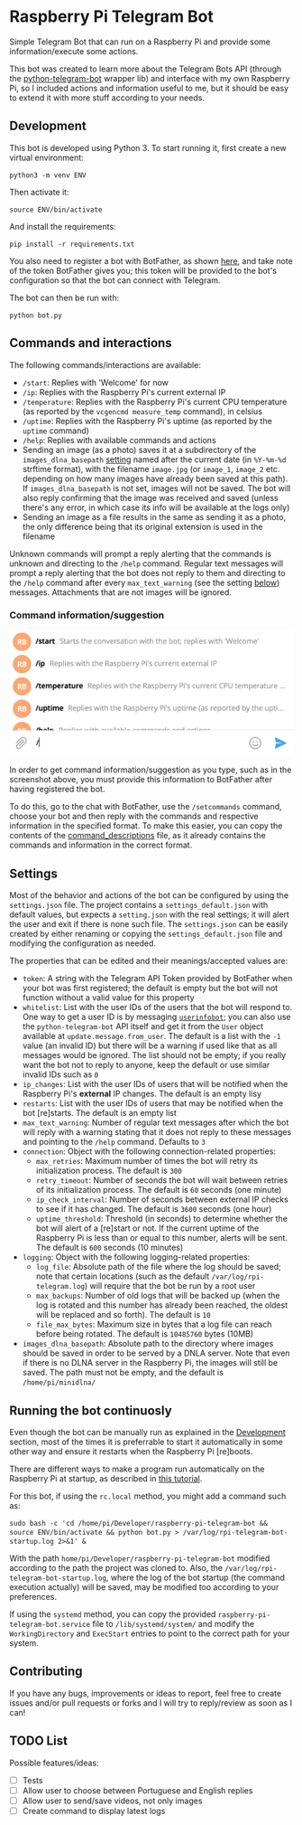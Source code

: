# Raspberry Pi Telegram Bot

Simple Telegram Bot that can run on a Raspberry Pi and provide some
information/execute some actions.

This bot was created to learn more about the Telegram Bots API
(through the [python-telegram-bot](https://github.com/python-telegram-bot/)
wrapper lib) and interface with my own Raspberry Pi, so I included actions
and information useful to me, but it should be easy to extend it with more
stuff according to your needs.

## Development

This bot is developed using Python 3. To start running it, first create a
new virtual environment:

    python3 -m venv ENV

Then activate it:

    source ENV/bin/activate

And install the requirements:

    pip install -r requirements.txt

You also need to register a bot with BotFather, as shown
[here](https://core.telegram.org/bots#creating-a-new-bot), and take note of the
token BotFather gives you; this token will be provided to the bot's configuration
so that the bot can connect with Telegram.

The bot can then be run with:

    python bot.py

## Commands and interactions

The following commands/interactions are available:

* `/start`: Replies with 'Welcome' for now
* `/ip`: Replies with the Raspberry Pi's current external IP
* `/temperature`: Replies with the Raspberry Pi's current CPU temperature
(as reported by the `vcgencmd measure_temp` command), in celsius
* `/uptime`: Replies with the Raspberry Pi's uptime (as reported by the `uptime`
command)
* `/help`: Replies with available commands and actions
* Sending an image (as a photo) saves it at a subdirectory of the
`images_dlna_basepath` [setting](#settings) named after the current date
(in `%Y-%m-%d` strftime format), with the filename `image.jpg` (or `image_1`,
`image_2` etc. depending on how many images have already been saved at this path).
If `images_dlna_basepath` is not set, images will not be saved. The bot will also
reply confirming that the image was received and saved (unless there's any error,
in which case its info will be available at the logs only)
* Sending an image as a file results in the same as sending it as a photo, the
only difference being that its original extension is used in the filename

Unknown commands will prompt a reply alerting that the commands is unknown and
directing to the `/help` command. Regular text messages will prompt a reply
alerting that the bot does not reply to them and directing to the `/help`
command after every `max_text_warning` (see the setting [below](#settings))
messages. Attachments that are not images will be ignored.

### Command information/suggestion

![command information](command_info.png)

In order to get command information/suggestion as you type, such as in the
screenshot above, you must provide this information to BotFather after having
registered the bot.

To do this, go to the chat with BotFather, use the `/setcommands` command,
choose your bot and then reply with the commands and respective information
in the specified format. To make this easier, you can copy the contents of
the [command_descriptions](command_descriptions.txt) file, as it already
contains the commands and information in the correct format.

## Settings

Most of the behavior and actions of the bot can be configured by using the
`settings.json` file. The project contains a `settings_default.json` with
default values, but expects a `setting.json` with the real settings; it will
alert the user and exit if there is none such file. The `settings.json` can be
easily created by either renaming or copying the `settings_default.json` file
and modifying the configuration as needed.

The properties that can be edited and their meanings/accepted values are:

* `token`: A string with the Telegram API Token provided by BotFather when your
bot was first registered; the default is empty but the bot will not function
without a valid value for this property
* `whitelist`: List with the user IDs of the users that the bot will respond to.
One way to get a user ID is by messaging [`userinfobot`](https://t.me/userinfobot);
you can also use the `python-telegram-bot` API itself and get it from the `User`
object available at `update.message.from_user`. The default is a list with the
`-1` value (an invalid ID) but there will be a warning if used like that as all
messages would be ignored. The list should not be empty; if you really want the
bot not to reply to anyone, keep the default or use similar invalid IDs such as
`0`
* `ip_changes`: List with the user IDs of users that will be notified when the
Raspberry Pi's **external** IP changes. The default is an empty lisy
* `restarts`: List with the user IDs of users that may be notified when the bot
[re]starts. The default is an empty list
* `max_text_warning`: Number of regular text messages after which the bot will
reply with a warning stating that it does not reply to these messages and
pointing to the `/help` command. Defaults to `3`
* `connection`: Object with the following connection-related properties:
    * `max_retries`: Maximum number of times the bot will retry its initialization
    process. The default is `300`
    * `retry_timeout`: Number of seconds the bot will wait between retries of its
    initialization process. The default is `60` seconds (one minute)
    * `ip_check_interval`: Number of seconds between external IP checks to see if
    it has changed. The default is `3600` seconds (one hour)
    * `uptime_threshold`: Threshold (in seconds) to determine whether the bot will
    alert of a [re]start or not. If the current uptime of the Raspberry Pi is less
    than or equal to this number, alerts will be sent. The default is `600` seconds
    (10 minutes)
* `logging`: Object with the following logging-related properties:
    * `log_file`: Absolute path of the file where the log should be saved; note
    that certain locations (such as the default `/var/log/rpi-telegram.log`) will
    require that the bot be run by a root user
    * `max_backups`: Number of old logs that will be backed up (when the log is
    rotated and this number has already been reached, the oldest will be replaced
    and so forth). The default is `10`
    * `file_max_bytes`: Maximum size in bytes that a log file can reach before
    being rotated. The default is `10485760` bytes (10MB)
* `images_dlna_basepath`: Absolute path to the directory where images should be
saved in order to be served by a DNLA server. Note that even if there is no DLNA
server in the Raspberry Pi, the images will still be saved. The path must not be
empty, and the default is `/home/pi/minidlna/`

## Running the bot continuosly

Even though the bot can be manually run as explained in the
[Development](#development) section, most of the times it is preferrable to start
it automatically in some other way and ensure it restarts when the Raspberry Pi
[re]boots.

There are different ways to make a program run automatically on the Raspberry Pi
at startup, as described in
[this tutorial](https://learn.sparkfun.com/tutorials/how-to-run-a-raspberry-pi-program-on-startup).

For this bot, if using the `rc.local` method, you might add a command such as:

    sudo bash -c 'cd /home/pi/Developer/raspberry-pi-telegram-bot && source ENV/bin/activate && python bot.py > /var/log/rpi-telegram-bot-startup.log 2>&1' &

With the path `home/pi/Developer/raspberry-pi-telegram-bot` modified according to
the path the project was cloned to. Also, the
`/var/log/rpi-telegram-bot-startup.log`, where the log of the bot startup (the
command execution actually) will be saved, may be modified too according to your
preferences.

If using the `systemd` method, you can copy the provided
`raspberry-pi-telegram-bot.service` file to `/lib/systemd/system/` and modify the
`WorkingDirectory` and `ExecStart` entries to point to the correct path for your
system.

## Contributing

If you have any bugs, improvements or ideas to report, feel free to create issues
and/or pull requests or forks and I will try to reply/review as soon as I can!


## TODO List

Possible features/ideas:
* [ ] Tests
* [ ] Allow user to choose between Portuguese and English replies
* [ ] Allow user to send/save videos, not only images
* [ ] Create command to display latest logs
